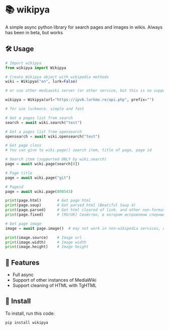 # 📚 wikipya
A simple async python library for search pages and images in wikis. Always has been in beta, but works

## 🛠 Usage
```python
# Import wikipya
from wikipya import Wikipya

# Create Wikipya object with wikipedia methods
wiki = Wikipya("en", lurk=False)

# or use other mediawiki server (or other service, but this is no supported now)

wikipya = Wikipya(url="https://ipv6.lurkmo.re/api.php", prefix="")

# for use lurkmore. simple and fast

# Get a pages list from search
search = await wiki.search("test")

# Get a pages list from opensearch
opensearch = await wiki.opensearch("test")

# Get page class
# You can give to wiki.page() search item, title of page, page id

# Search item (supported ONLY by wiki.search)
page = await wiki.page(search[0])

# Page title
page = await wiki.page("git")

# Pageid
page = await wiki.page(800543)

print(page.html)       # Get page html
print(page.soup)       # Get parsed html (Beatiful Soup 4)
print(page.parsed)     # Get html cleared of link, and other non-formating tags 
print(page.fixed)      # [RU/UK] Свойство, в котором исправлены спорные слова (В/НА, Беларусь)

# Get page image
image = await page.image()  # may not work in non-wikipedia services, check true prefix, or create issue

print(image.source)    # Image url
print(image.width)     # Image width
print(image.height)    # Image height
```

## 🎉 Features
- Full async
- Support of other instances of MediaWiki
- Support cleaning of HTML with TgHTML

## 🚀 Install
To install, run this code:
```
pip install wikipya
```